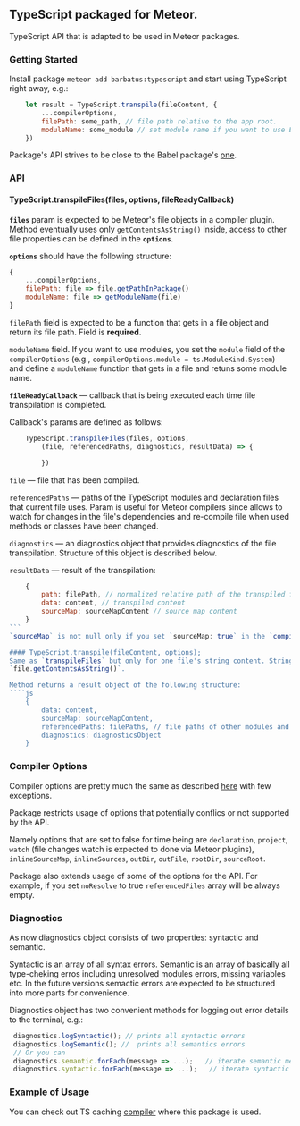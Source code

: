 ## TypeScript packaged for Meteor.
TypeScript API that is adapted to be used in Meteor packages.

### Getting Started
Install package `meteor add barbatus:typescript` and start using TypeScript right away, e.g.:
````js
    let result = TypeScript.transpile(fileContent, {
        ...compilerOptions,
        filePath: some_path, // file path relative to the app root.
        moduleName: some_module // set module name if you want to use ES6 modules.
    })
````
Package's API strives to be close to the Babel package's [one](https://atmospherejs.com/meteor/babel-compiler).

### API
#### TypeScript.transpileFiles(files, options, fileReadyCallback)
**`files`** param is expected to be Meteor's file objects in a compiler plugin.
Method eventually uses only `getContentsAsString()` inside,
access to other file properties can be defined in the **`options`**.

**`options`** should have the following structure:
````js
{
    ...compilerOptions,
    filePath: file => file.getPathInPackage()
    moduleName: file => getModuleName(file)
}
````
`filePath` field is expected to be a function that gets in a file object and return its file path.
Field is **required**.

`moduleName` field. If you want to use modules, you set the `module` field of the `compilerOptions` (e.g., `compilerOptions.module = ts.ModuleKind.System`) and define a `moduleName` function that gets in a file and retuns some module name.

**`fileReadyCallback`** — callback that is being executed each time file transpilation is completed.

Callback's params are defined as follows:
````js
    TypeScript.transpileFiles(files, options,
        (file, referencedPaths, diagnostics, resultData) => {

        })
````

`file` — file that has been compiled.

`referencedPaths` — paths of the TypeScript modules and declaration files that current file uses.
Param is useful for Meteor compilers since allows to watch for changes in the file's dependencies and re-compile file when used methods or classes have been changed.

`diagnostics` — an diagnostics object that provides diagnostics of the file transpilation.
Structure of this object is described below.

`resultData` — result of the transpilation:
````js
    {
        path: filePath, // normalized relative path of the transpiled file (no ./, ../ and \ inside)
        data: content, // transpiled content
        sourceMap: sourceMapContent // source map content
    }
```
`sourceMap` is not null only if you set `sourceMap: true` in the `compilerOptions`.

#### TypeScript.transpile(fileContent, options);
Same as `transpileFiles` but only for one file's string content. String content can be taken by file API's method
`file.getContentsAsString()`.

Method returns a result object of the following structure:
````js
    {
        data: content,
        sourceMap: sourceMapContent,
        referencedPaths: filePaths, // file paths of other modules and declaration files
        diagnostics: diagnosticsObject
    }
````

### Compiler Options
Compiler options are pretty much the same as described [here](https://github.com/Microsoft/TypeScript/wiki/Compiler-Options) with few exceptions.

Package restricts usage of options that potentially conflics or not supported by the API.

Namely options that are set to false for time being are `declaration`, `project`, `watch` (file changes watch is expected to done via Meteor plugins), `inlineSourceMap`, `inlineSources`, `outDir`, `outFile`, `rootDir`, `sourceRoot`.

Package also extends usage of some of the options for the API. For example, if you set ``noResolve`` to true `referencedFiles` array will be always empty.

### Diagnostics
As now diagnostics object consists of two properties: syntactic and semantic.

Syntactic is an array of all syntax errors. Semantic is an array of basically all type-cheking erros including unresolved modules errors, missing variables etc.
In the future versions semactic errors are expected to be structured into more parts for convenience.

Diagnostics object has two convenient methods for logging out error details to the terminal, e.g.:
````js
 diagnostics.logSyntactic(); // prints all syntactic errors
 diagnostics.logSemantic(); //  prints all semantics errors
 // Or you can
 diagnostics.semantic.forEach(message => ...);   // iterate semantic messages
 diagnostics.syntactic.forEach(message => ...);   // iterate syntactic messages
````

### Example of Usage
You can check out TS caching [compiler](https://github.com/barbatus/angular2/blob/master/packages/ts-compilers/compilers/ts_caching_compiler.js) where this package is used.

